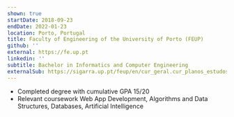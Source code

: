 ```yaml
---
shown: true
startDate: 2018-09-23
endDate: 2022-01-23
location: Porto, Portugal
title: Faculty of Engineering of the University of Porto (FEUP)
github: ''
external: https://fe.up.pt
linkedin: ''
subtitle: Bachelor in Informatics and Computer Engineering
externalSub: https://sigarra.up.pt/feup/en/cur_geral.cur_planos_estudos_view?pv_plano_id=31224&pv_ano_lectivo=2021
---
```


- Completed degree with cumulative GPA 15/20
- Relevant coursework Web App Development, Algorithms and Data Structures, Databases, Artificial Intelligence
